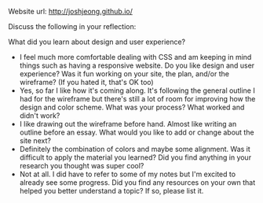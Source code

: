 Website url: http://joshjeong.github.io/

Discuss the following in your reflection:

What did you learn about design and user experience?
  - I feel much more comfortable dealing with CSS and am keeping in mind things such as having a responsive website.
Do you like design and user experience? Was it fun working on your site, the plan, and/or the wireframe? (If you hated it, that's OK too)
  - Yes, so far I like how it's coming along. It's following the general outline I had for the wireframe but there's still a lot of room for improving how the design and color scheme.
What was your process? What worked and didn't work?
  - I like drawing out the wireframe before hand. Almost like writing an outline before an essay.
What would you like to add or change about the site next?
  - Definitely the combination of colors and maybe some alignment.
Was it difficult to apply the material you learned? Did you find anything in your research you thought was super cool?
  - Not at all. I did have to refer to some of my notes but I'm excited to already see some progress.
Did you find any resources on your own that helped you better understand a topic? If so, please list it.
